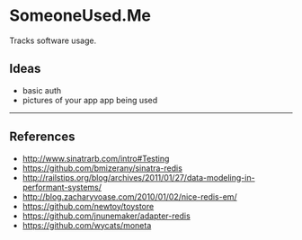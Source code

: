 SomeoneUsed.Me
=============
Tracks software usage.

Ideas
---------
* basic auth
* pictures of your app app being used

---

References
-----------

* http://www.sinatrarb.com/intro#Testing
* https://github.com/bmizerany/sinatra-redis
* http://railstips.org/blog/archives/2011/01/27/data-modeling-in-performant-systems/
* http://blog.zacharyvoase.com/2010/01/02/nice-redis-em/
* https://github.com/newtoy/toystore
* https://github.com/jnunemaker/adapter-redis
* https://github.com/wycats/moneta

